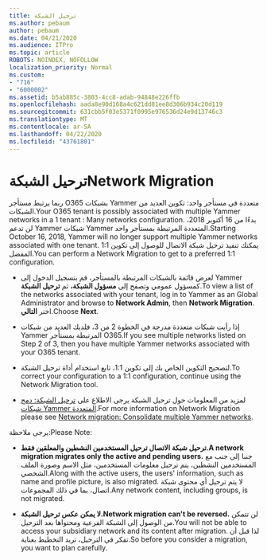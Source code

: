```yaml
---
title: ترحيل الشبكة
ms.author: pebaum
author: pebaum
ms.date: 04/21/2020
ms.audience: ITPro
ms.topic: article
ROBOTS: NOINDEX, NOFOLLOW
localization_priority: Normal
ms.custom:
- "716"
- "6000002"
ms.assetid: b5ab885c-3803-4cc8-adab-94848e226ffb
ms.openlocfilehash: aada8e90d168a4c621dd81ee8d306b934c20d119
ms.sourcegitcommit: 631cbb5f03e5371f0995e976536d24e9d13746c3
ms.translationtype: MT
ms.contentlocale: ar-SA
ms.lasthandoff: 04/22/2020
ms.locfileid: "43761801"
---
```

# <a name="network-migration"></a><span data-ttu-id="37f75-102">ترحيل الشبكة</span><span class="sxs-lookup"><span data-stu-id="37f75-102">Network Migration</span></span>

<span data-ttu-id="37f75-103">ربما يرتبط مستأجر O365 بشبكات Yammer متعددة في مستأجر واحد: تكوين العديد من الشبكات.</span><span class="sxs-lookup"><span data-stu-id="37f75-103">Your O365 tenant is possibly associated with multiple Yammer networks in a 1 tenant : Many networks configuration.</span></span> <span data-ttu-id="37f75-104">بدءًا من 16 أكتوبر 2018، لن تدعم Yammer شبكات Yammer المتعددة المرتبطة بمستأجر واحد.</span><span class="sxs-lookup"><span data-stu-id="37f75-104">Starting October 16, 2018, Yammer will no longer support multiple Yammer networks associated with one tenant.</span></span> <span data-ttu-id="37f75-105">يمكنك تنفيذ ترحيل شبكة الاتصال للوصول إلى تكوين 1:1 المفضل.</span><span class="sxs-lookup"><span data-stu-id="37f75-105">You can perform a Network Migration to get to a preferred 1:1 configuration.</span></span>
  
- <span data-ttu-id="37f75-106">لعرض قائمة بالشبكات المرتبطة بالمستأجر، قم بتسجيل الدخول إلى Yammer كمسؤول عمومي وتصفح إلى **مسؤول الشبكة،** ثم **ترحيل الشبكة**.</span><span class="sxs-lookup"><span data-stu-id="37f75-106">To view a list of the networks associated with your tenant, log in to Yammer as an Global Administrator and browse to **Network Admin**, then **Network Migration**.</span></span> <span data-ttu-id="37f75-107">اختر **التالي**.</span><span class="sxs-lookup"><span data-stu-id="37f75-107">Choose **Next**.</span></span>

- <span data-ttu-id="37f75-108">إذا رأيت شبكات متعددة مدرجة في الخطوة 2 من 3، فلديك العديد من شبكات Yammer المرتبطة بمستأجر O365.</span><span class="sxs-lookup"><span data-stu-id="37f75-108">If you see multiple networks listed on Step 2 of 3, then you have multiple Yammer networks associated with your O365 tenant.</span></span>

- <span data-ttu-id="37f75-109">لتصحيح التكوين الخاص بك إلى تكوين 1:1، تابع استخدام أداة ترحيل الشبكة.</span><span class="sxs-lookup"><span data-stu-id="37f75-109">To correct your configuration to a 1:1 configuration, continue using the Network Migration tool.</span></span>

- <span data-ttu-id="37f75-110">لمزيد من المعلومات حول ترحيل الشبكة يرجى الاطلاع على [ترحيل الشبكة: دمج شبكات Yammer المتعددة](https://docs.microsoft.com/yammer/configure-your-yammer-network/consolidate-multiple-yammer-networks).</span><span class="sxs-lookup"><span data-stu-id="37f75-110">For more information on Network Migration please see [Network migration: Consolidate multiple Yammer networks](https://docs.microsoft.com/yammer/configure-your-yammer-network/consolidate-multiple-yammer-networks).</span></span>

<span data-ttu-id="37f75-111">يرجى ملاحظة:</span><span class="sxs-lookup"><span data-stu-id="37f75-111">Please Note:</span></span>
  
- <span data-ttu-id="37f75-112">**ترحيل شبكة الاتصال ترحيل المستخدمين النشطين والمعلقين فقط.**</span><span class="sxs-lookup"><span data-stu-id="37f75-112">**A network migration migrates only the active and pending users.**</span></span> <span data-ttu-id="37f75-113">جنبا إلى جنب مع المستخدمين النشطين، يتم ترحيل معلومات المستخدمين، مثل الاسم وصورة الملف الشخصي.</span><span class="sxs-lookup"><span data-stu-id="37f75-113">Along with the active users, the users' information, such as name and profile picture, is also migrated.</span></span> <span data-ttu-id="37f75-114">لا يتم ترحيل أي محتوى شبكة اتصال، بما في ذلك المجموعات.</span><span class="sxs-lookup"><span data-stu-id="37f75-114">Any network content, including groups, is not migrated.</span></span>

- <span data-ttu-id="37f75-115">**لا يمكن عكس ترحيل الشبكة.**</span><span class="sxs-lookup"><span data-stu-id="37f75-115">**Network migration can't be reversed.**</span></span> <span data-ttu-id="37f75-116">لن تتمكن من الوصول إلى الشبكة الفرعية ومحتواها بعد الترحيل.</span><span class="sxs-lookup"><span data-stu-id="37f75-116">You will not be able to access your subsidiary network and its content after migration.</span></span> <span data-ttu-id="37f75-117">لذا قبل أن تفكر في الترحيل، تريد التخطيط بعناية.</span><span class="sxs-lookup"><span data-stu-id="37f75-117">So before you consider a migration, you want to plan carefully.</span></span>
